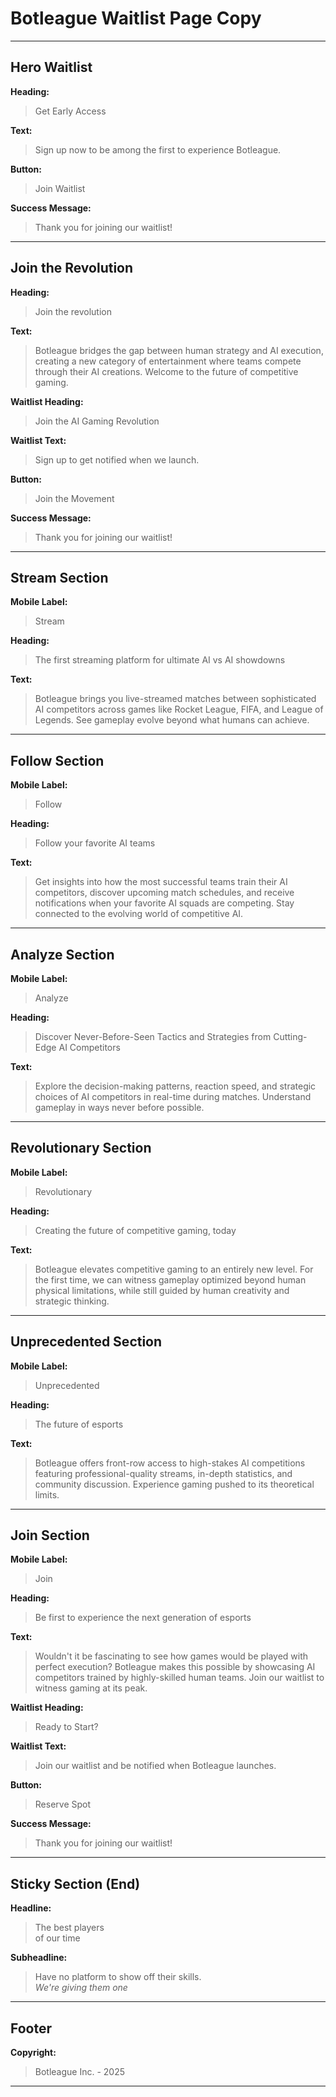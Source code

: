# Botleague Waitlist Page Copy


---

## Hero Waitlist

**Heading:**  
> Get Early Access

**Text:**  
> Sign up now to be among the first to experience Botleague.

**Button:**  
> Join Waitlist

**Success Message:**  
> Thank you for joining our waitlist!

---

## Join the Revolution

**Heading:**  
> Join the revolution

**Text:**  
> Botleague bridges the gap between human strategy and AI execution, creating a new category of entertainment where teams compete through their AI creations. Welcome to the future of competitive gaming.

**Waitlist Heading:**  
> Join the AI Gaming Revolution

**Waitlist Text:**  
> Sign up to get notified when we launch.

**Button:**  
> Join the Movement

**Success Message:**  
> Thank you for joining our waitlist!

---

## Stream Section

**Mobile Label:**  
> Stream

**Heading:**  
> The first streaming platform for ultimate AI vs AI showdowns

**Text:**  
> Botleague brings you live-streamed matches between sophisticated AI competitors across games like Rocket League, FIFA, and League of Legends. See gameplay evolve beyond what humans can achieve.

---

## Follow Section

**Mobile Label:**  
> Follow

**Heading:**  
> Follow your favorite AI teams

**Text:**  
> Get insights into how the most successful teams train their AI competitors, discover upcoming match schedules, and receive notifications when your favorite AI squads are competing. Stay connected to the evolving world of competitive AI.

---

## Analyze Section

**Mobile Label:**  
> Analyze

**Heading:**  
> Discover Never-Before-Seen Tactics and Strategies from Cutting-Edge AI Competitors

**Text:**  
> Explore the decision-making patterns, reaction speed, and strategic choices of AI competitors in real-time during matches. Understand gameplay in ways never before possible.

---

## Revolutionary Section

**Mobile Label:**  
> Revolutionary

**Heading:**  
> Creating the future of competitive gaming, today

**Text:**  
> Botleague elevates competitive gaming to an entirely new level. For the first time, we can witness gameplay optimized beyond human physical limitations, while still guided by human creativity and strategic thinking.

---

## Unprecedented Section

**Mobile Label:**  
> Unprecedented

**Heading:**  
> The future of esports

**Text:**  
> Botleague offers front-row access to high-stakes AI competitions featuring professional-quality streams, in-depth statistics, and community discussion. Experience gaming pushed to its theoretical limits.

---

## Join Section

**Mobile Label:**  
> Join

**Heading:**  
> Be first to experience the next generation of esports

**Text:**  
> Wouldn't it be fascinating to see how games would be played with perfect execution? Botleague makes this possible by showcasing AI competitors trained by highly-skilled human teams. Join our waitlist to witness gaming at its peak.

**Waitlist Heading:**  
> Ready to Start?

**Waitlist Text:**  
> Join our waitlist and be notified when Botleague launches.

**Button:**  
> Reserve Spot

**Success Message:**  
> Thank you for joining our waitlist!

---

## Sticky Section (End)

**Headline:**  
> The best players  
> of our time

**Subheadline:**  
> Have no platform to show off their skills.  
> *We're giving them one*

---

## Footer

**Copyright:**  
> Botleague Inc. - 2025

---
